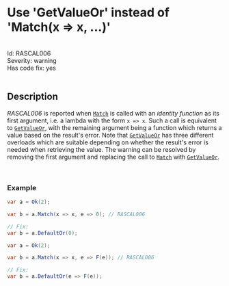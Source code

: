 # Use 'GetValueOr' instead of 'Match(x => x, ...)'

<br/>

<div class="text-secondary lh-lg" style="font-size: 14px;">
Id: RASCAL006
<br/>
Severity: <span class="text-warning">warning</span>
<br/>
Has code fix: <span class="text-success">yes</span>
<br/>
</div>

<br/>

## Description

*RASCAL006* is reported when [`Match`](~/api/Rascal.Result-1.yml#Rascal_Result_1_Match__1_System_Func__0___0__System_Func_Rascal_Error___0__) is called with an *identity function* as its first argument, i.e. a lambda with the form `x => x`. Such a call is equivalent to [`GetValueOr`](~/api/Rascal.Result-1.yml#Rascal_Result_1_GetValueOr_System_Func_Rascal_Error__0__), with the remaining argument being a function which returns a value based on the result's error. Note that [`GetValueOr`](~/api/Rascal.Result-1.yml#Rascal_Result_1_GetValueOr_System_Func_Rascal_Error__0__) has three different overloads which are suitable depending on whether the result's error is needed when retrieving the value. The warning can be resolved by removing the first argument and replacing the call to [`Match`](~/api/Rascal.Result-1.yml#Rascal_Result_1_Match__1_System_Func__0___0__System_Func_Rascal_Error___0__) with [`GetValueOr`](~/api/Rascal.Result-1.yml#Rascal_Result_1_GetValueOr_System_Func_Rascal_Error__0__).

<br/>

### Example

```cs
var a = Ok(2);

var b = a.Match(x => x, e => 0); // RASCAL006

// Fix:
var b = a.DefaultOr(0);
```

```cs
var a = Ok(2);

var b = a.Match(x => x, e => F(e)); // RASCAL006

// Fix:
var b = a.DefaultOr(e => F(e));
```
